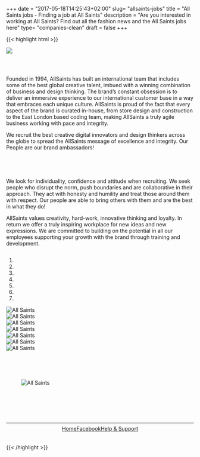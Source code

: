 +++
date = "2017-05-18T14:25:43+02:00"
slug= "allsaints-jobs"
title = "All Saints jobs - Finding a job at All Saints"
description = "Are you interested in working at All Saints? Find out all the fashion news and the All Saints jobs here"
type= "companies-clean"
draft = false
+++

{{< highlight html >}}
<link href="https://fonts.googleapis.com/css?family=Nunito" rel="stylesheet">
<style type="text/css">
	.fu-american-vintage-footer {
    width: 100%;
    height: 50px;
    text-align: center;
    border-top: 1px solid #555555;
    display: flex;
    justify-content: center;
    margin: 0 0 60px;
    line-height: 30px;
    position: relative;
    top: 54px;
}

.fu-american-vintage-footer a {
		font-family: 'Nunito', sans-serif;
		font-weight: 600;
    padding: 20px 10px;
    color: #404040;
    font-size: 12px;
    border-radius: 4px 4px 0 0;
    letter-spacing: 0.5px;
}

.fu-american-vintage-footer a:hover {
    color: #777;
}
</style>
<div>
	<p>
		<a href="#"> <img class="img-responsive" src="https://fashionunited.com/images/landing-pages/allsaints/logo_400x69.jpg" style="margin: 0 auto;" /> </a></p>
</div>
<!-- Tab panes --><p>
	&nbsp;</p>
<div style="position: relative; float: left; width: 550px; max-width: 100%; ">
	<p>Founded in 1994, AllSaints has built an international team that includes some of the best global creative talent, imbued with a winning combination of business and design thinking. The brand’s constant obsession is to deliver an immersive experience to our international customer base in a way that embraces each unique culture. AllSaints is proud of the fact that every aspect of the brand is curated in-house, from store design and construction to the East London based coding team, making AllSaints a truly agile business working with pace and integrity.</p>
	<p>We recruit the best creative digital innovators and design thinkers across the globe to spread the AllSaints message of excellence and integrity. Our People are our brand ambassadors!</p>
</div>
<div id="overviewcent" style="position: relative; float: left; width: 40px; max-width: 100%;">
	<p>
		&nbsp;</p>
</div>
<div style="position: relative; float: left; width: 550px; max-width: 100%; ">
	<p>
		We look for individuality, confidence and attitude when recruiting. We seek people who disrupt the norm, push boundaries and are collaborative in their approach. They act with honesty and humility and treat those around them with respect. Our people are able to bring others with them and are the best in what they do!</p>
	<p>
		AllSaints values creativity, hard-work, innovative thinking and loyalty. In return we offer a truly inspiring workplace for new ideas and new expressions. We are committed to building on the potential in all our employees supporting your growth with the brand through training and development.</p>
</div>
<div id="overviewright" style="position: relative; float: left; width: 800px; max-width: 100%; ">
<!-- BEGIN CAROUSEL -->	<div class="carousel slide" data-ride="carousel" id="carousel-allsaints" style="margin:0 auto;">
<!-- Indicators -->		<ol class="carousel-indicators">
			<li class="active" data-slide-to="0" data-target="#carousel-allsaints">
				&nbsp;</li>
			<li data-slide-to="1" data-target="#carousel-allsaints">
				&nbsp;</li>
			<li data-slide-to="2" data-target="#carousel-allsaints">
				&nbsp;</li>
			<li data-slide-to="3" data-target="#carousel-allsaints">
				&nbsp;</li>
			<li data-slide-to="4" data-target="#carousel-allsaints">
				&nbsp;</li>
			<li data-slide-to="5" data-target="#carousel-allsaints">
				&nbsp;</li>
			<li data-slide-to="6" data-target="#carousel-allsaints">
				&nbsp;</li>
		</ol>
<!-- Wrapper for slides -->		<div class="carousel-inner">
			<div class="item active">
				<img alt="All Saints" class="img-responsive" src="https://fashionunited.com/images/landing-pages/allsaints/girl1_800x300.jpg" /></div>
			<div class="item">
				<img alt="All Saints" class="img-responsive" src="https://fashionunited.com/images/landing-pages/allsaints/girl2_800x300.jpg" /></div>
			<div class="item">
				<img alt="All Saints" class="img-responsive" src="https://fashionunited.com/images/landing-pages/allsaints/girl3_800x300.jpg" /></div>
			<div class="item">
				<img alt="All Saints" class="img-responsive" src="https://fashionunited.com/images/landing-pages/allsaints/girl4_800x300.jpg" /></div>
			<div class="item">
				<img alt="All Saints" class="img-responsive" src="https://fashionunited.com/images/landing-pages/allsaints/guy1_800x300.jpg" /></div>
			<div class="item">
				<img alt="All Saints" class="img-responsive" src="https://fashionunited.com/images/landing-pages/allsaints/guy2_800x300.jpg" /></div>
			<div class="item">
				<img alt="All Saints" class="img-responsive" src="https://fashionunited.com/images/landing-pages/allsaints/guy3_800x300.jpg" /></div>
		</div>
<!-- Controls -->		<a class="left carousel-control" data-slide="prev" href="#carousel-allsaints" role="button"> <span class="icon-prev fa-stack fa-lg"> </span> </a> <a class="right carousel-control" data-slide="next" href="#carousel-allsaints" role="button"> <span class="icon-next fa-stack fa-lg"> </span> </a></div>
<!-- END CAROUSEL-->	<p>
		&nbsp;</p>
	<div class="fu-accordion-list">
		<div class="fu-embed-jobs" data-component="CompanyJobs" data-limit="50" data-locales="en-US" data-profile_id="Ss4qN8kfNHoxXi9He">
<script src="https://fashionunited.com/global-assets/jobs-embed/embed.js" async=""></script>		</div>
	</div>
	<p>
		&nbsp;</p>
</div>
<div id="overviewcent" style="position: relative; float: left; width: 40px; max-width: 100%;">
	<p>
		&nbsp;</p>
</div>
<div id="overviewleft" style="position: relative; float: left; width: 300px; max-width: 100%;">
	<img alt="All Saints" class="img-responsive" src="https://fashionunited.com/images/landing-pages/allsaints/2pics_300.jpg" />
	<p>
		&nbsp;</p>
</div>
<footer class="fu-american-vintage-footer row">
    <a class="col-md-2 col-sm-2" href="https://www.allsaints.com">Home</a>
    <a class="col-md-2 col-sm-2" href="https://www.facebook.com/allsaints">Facebook</a>
    <a class="col-md-2 col-sm-3" href="https://www.allsaints.com/help">Help &amp Support</a>
</footer>
{{< /highlight >}}
